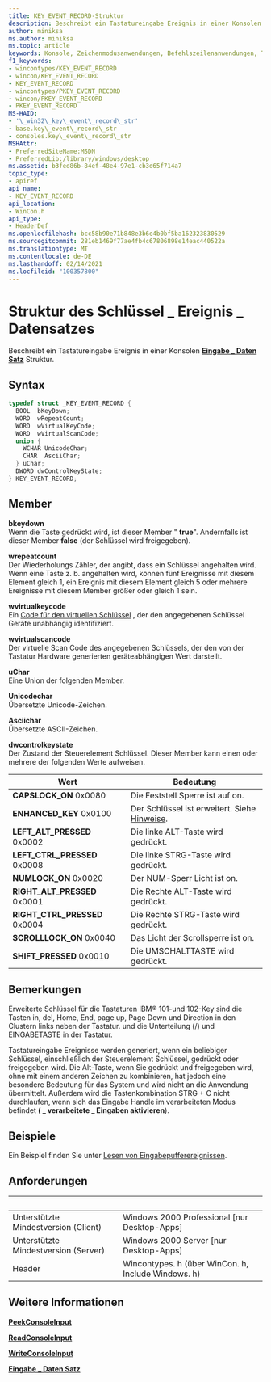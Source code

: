 ```yaml
---
title: KEY_EVENT_RECORD-Struktur
description: Beschreibt ein Tastatureingabe Ereignis in einer Konsolen Eingabe \_ Daten Satzstruktur.
author: miniksa
ms.author: miniksa
ms.topic: article
keywords: Konsole, Zeichenmodusanwendungen, Befehlszeilenanwendungen, Terminalanwendungen, Konsolen-API
f1_keywords:
- wincontypes/KEY_EVENT_RECORD
- wincon/KEY_EVENT_RECORD
- KEY_EVENT_RECORD
- wincontypes/PKEY_EVENT_RECORD
- wincon/PKEY_EVENT_RECORD
- PKEY_EVENT_RECORD
MS-HAID:
- '\_win32\_key\_event\_record\_str'
- base.key\_event\_record\_str
- consoles.key\_event\_record\_str
MSHAttr:
- PreferredSiteName:MSDN
- PreferredLib:/library/windows/desktop
ms.assetid: b3fed86b-84ef-48e4-97e1-cb3d65f714a7
topic_type:
- apiref
api_name:
- KEY_EVENT_RECORD
api_location:
- WinCon.h
api_type:
- HeaderDef
ms.openlocfilehash: bcc58b90e71b848e3b6e4b0bf5ba162323830529
ms.sourcegitcommit: 281eb1469f77ae4fb4c67806898e14eac440522a
ms.translationtype: MT
ms.contentlocale: de-DE
ms.lasthandoff: 02/14/2021
ms.locfileid: "100357800"
---
```

# <a name="key_event_record-structure"></a>Struktur des Schlüssel \_ Ereignis \_ Datensatzes

Beschreibt ein Tastatureingabe Ereignis in einer Konsolen [**Eingabe \_ Daten Satz**](input-record-str.md) Struktur.

## <a name="syntax"></a>Syntax

```C
typedef struct _KEY_EVENT_RECORD {
  BOOL  bKeyDown;
  WORD  wRepeatCount;
  WORD  wVirtualKeyCode;
  WORD  wVirtualScanCode;
  union {
    WCHAR UnicodeChar;
    CHAR  AsciiChar;
  } uChar;
  DWORD dwControlKeyState;
} KEY_EVENT_RECORD;
```

## <a name="members"></a>Member

**bkeydown**  
Wenn die Taste gedrückt wird, ist dieser Member " **true**". Andernfalls ist dieser Member **false** (der Schlüssel wird freigegeben).

**wrepeatcount**  
Der Wiederholungs Zähler, der angibt, dass ein Schlüssel angehalten wird. Wenn eine Taste z. b. angehalten wird, können fünf Ereignisse mit diesem Element gleich 1, ein Ereignis mit diesem Element gleich 5 oder mehrere Ereignisse mit diesem Member größer oder gleich 1 sein.

**wvirtualkeycode**  
Ein [Code für den virtuellen Schlüssel](/windows/win32/inputdev/virtual-key-codes) , der den angegebenen Schlüssel Geräte unabhängig identifiziert.

**wvirtualscancode**  
Der virtuelle Scan Code des angegebenen Schlüssels, der den von der Tastatur Hardware generierten geräteabhängigen Wert darstellt.

**uChar**  
Eine Union der folgenden Member.

**Unicodechar**  
Übersetzte Unicode-Zeichen.

**Asciichar**  
Übersetzte ASCII-Zeichen.

**dwcontrolkeystate**  
Der Zustand der Steuerelement Schlüssel. Dieser Member kann einen oder mehrere der folgenden Werte aufweisen.

| Wert | Bedeutung |
|-|-|
| **CAPSLOCK_ON** 0x0080 | Die Feststell Sperre ist auf on. |
| **ENHANCED_KEY** 0x0100 | Der Schlüssel ist erweitert. Siehe [Hinweise](key-event-record-str.md#remarks). |
| **LEFT_ALT_PRESSED** 0x0002 | Die linke ALT-Taste wird gedrückt. |
| **LEFT_CTRL_PRESSED** 0x0008 | Die linke STRG-Taste wird gedrückt. |
| **NUMLOCK_ON** 0x0020 | Der NUM-Sperr Licht ist on. |
| **RIGHT_ALT_PRESSED** 0x0001 | Die Rechte ALT-Taste wird gedrückt. |
| **RIGHT_CTRL_PRESSED** 0x0004 | Die Rechte STRG-Taste wird gedrückt. |
| **SCROLLLOCK_ON** 0x0040 | Das Licht der Scrollsperre ist on. |
| **SHIFT_PRESSED** 0x0010 | Die UMSCHALTTASTE wird gedrückt. |

## <a name="remarks"></a>Bemerkungen

Erweiterte Schlüssel für die Tastaturen IBM® 101-und 102-Key sind die Tasten in, del, Home, End, page up, Page Down und Direction in den Clustern links neben der Tastatur. und die Unterteilung (/) und EINGABETASTE in der Tastatur.

Tastatureingabe Ereignisse werden generiert, wenn ein beliebiger Schlüssel, einschließlich der Steuerelement Schlüssel, gedrückt oder freigegeben wird. Die Alt-Taste, wenn Sie gedrückt und freigegeben wird, ohne mit einem anderen Zeichen zu kombinieren, hat jedoch eine besondere Bedeutung für das System und wird nicht an die Anwendung übermittelt. Außerdem wird die Tastenkombination STRG + C nicht durchlaufen, wenn sich das Eingabe Handle im verarbeiteten Modus befindet **( \_ verarbeitete \_ Eingaben aktivieren**).

## <a name="examples"></a>Beispiele

Ein Beispiel finden Sie unter [Lesen von Eingabepufferereignissen](reading-input-buffer-events.md).

## <a name="requirements"></a>Anforderungen

| &nbsp; | &nbsp; |
|-|-|
| Unterstützte Mindestversion (Client) | Windows 2000 Professional \[nur Desktop-Apps\] |
| Unterstützte Mindestversion (Server) | Windows 2000 Server \[nur Desktop-Apps\] |
| Header | Wincontypes. h (über WinCon. h, Include Windows. h) |

## <a name="see-also"></a>Weitere Informationen

[**PeekConsoleInput**](peekconsoleinput.md)

[**ReadConsoleInput**](readconsoleinput.md)

[**WriteConsoleInput**](writeconsoleinput.md)

[**Eingabe \_ Daten Satz**](input-record-str.md)